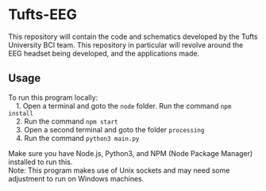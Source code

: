 # Tufts-EEG
This repository will contain the code and schematics developed by the Tufts University BCI team. This repository in particular will revolve around the EEG headset being developed, and the applications made.

## Usage
To run this program locally:  
&nbsp;&nbsp;&nbsp;&nbsp;1. Open a terminal and goto the `node` folder. Run the command `npm install`  
&nbsp;&nbsp;&nbsp;&nbsp;2. Run the command `npm start`  
&nbsp;&nbsp;&nbsp;&nbsp;3. Open a second terminal and goto the folder `processing`  
&nbsp;&nbsp;&nbsp;&nbsp;4. Run the command `python3 main.py`  

Make sure you have Node.js, Python3, and NPM (Node Package Manager) installed to run this.  
Note: This program makes use of Unix sockets and may need some adjustment to run on Windows machines.